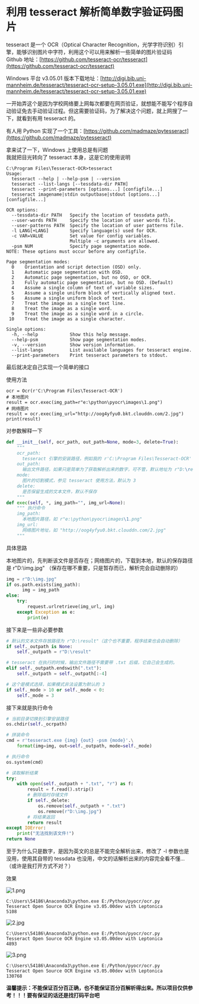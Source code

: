 # 利用 tesseract 解析简单数字验证码图片

tesseract 是一个 OCR（Optical Character Recognition，光学字符识别）引擎，能够识别图片中字符，利用这个可以用来解析一些简单的图片验证码  
Github 地址：[https://github.com/tesseract-ocr/tesseract](https://github.com/tesseract-ocr/tesseract)  

Windows 平台 v3.05.01 版本下载地址：[http://digi.bib.uni-mannheim.de/tesseract/tesseract-ocr-setup-3.05.01.exe](http://digi.bib.uni-mannheim.de/tesseract/tesseract-ocr-setup-3.05.01.exe)  

一开始弄这个是因为学校网络要上网每次都要在网页验证，就想能不能写个程序自动验证免去手动验证过程。但这需要验证码，为了解决这个问题，就上网搜了一下，就看到有用 tesseract 的。  

有人用 Python 实现了一个工具：[https://github.com/madmaze/pytesseract](https://github.com/madmaze/pytesseract)  

拿来试了一下，Windows 上使用总是有问题  
我就把目光转向了 tesseract 本身，这是它的使用说明  
```
C:\Program Files\Tesseract-OCR>tesseract
Usage:
  tesseract --help | --help-psm | --version
  tesseract --list-langs [--tessdata-dir PATH]
  tesseract --print-parameters [options...] [configfile...]
  tesseract imagename|stdin outputbase|stdout [options...] [configfile...]

OCR options:
  --tessdata-dir PATH   Specify the location of tessdata path.
  --user-words PATH     Specify the location of user words file.
  --user-patterns PATH  Specify the location of user patterns file.
  -l LANG[+LANG]        Specify language(s) used for OCR.
  -c VAR=VALUE          Set value for config variables.
                        Multiple -c arguments are allowed.
  -psm NUM              Specify page segmentation mode.
NOTE: These options must occur before any configfile.

Page segmentation modes:
  0    Orientation and script detection (OSD) only.
  1    Automatic page segmentation with OSD.
  2    Automatic page segmentation, but no OSD, or OCR.
  3    Fully automatic page segmentation, but no OSD. (Default)
  4    Assume a single column of text of variable sizes.
  5    Assume a single uniform block of vertically aligned text.
  6    Assume a single uniform block of text.
  7    Treat the image as a single text line.
  8    Treat the image as a single word.
  9    Treat the image as a single word in a circle.
 10    Treat the image as a single character.

Single options:
  -h, --help            Show this help message.
  --help-psm            Show page segmentation modes.
  -v, --version         Show version information.
  --list-langs          List available languages for tesseract engine.
  --print-parameters    Print tesseract parameters to stdout.
```  

最后就决定自己实现一个简单的接口  

使用方法
```
ocr = Ocr(r'C:\Program Files\Tesseract-OCR')
# 本地图片
result = ocr.exec(img_path=r"e:\python\pyocr\images\1.png")
# 网络图片
result = ocr.exec(img_url="http://oog4yfyu0.bkt.clouddn.com/2.jpg")
print(result)
```
对参数解释一下  
```python
def __init__(self, ocr_path, out_path=None, mode=3, delete=True):
    """
    ocr_path:  
      tesseract 引擎的安装路径，例如我的 r'C:\Program Files\Tesseract-OCR'
    out_path:  
      输出文件路径，如果只是简单为了获取解析出来的数字，可不管，默认地址为 r"D:\result.txt"
    mode:
      图片的切割模式，参见 tesseract 使用方法，默认为 3
    delete:
      是否保留生成的文本文件，默认不保存
    """
def exec(self, *, img_path="", img_url=None):
    """ 执行命令
    img_path:
      本地图片路径，如 r"e:\python\pyocr\images\1.png"
    img_url:
      网络图片地址，如 "http://oog4yfyu0.bkt.clouddn.com/2.jpg"
    """
```  
具体思路 

本地图片的，先判断该文件是否存在；网络图片的，下载到本地，默认的保存路径是 r"D:\img.jpg" （保存在哪不重要，只是暂存而已，解析完会自动删除的）  
```python
img = r"D:\img.jpg"
if os.path.exists(img_path):
      img = img_path
else:
    try:
        request.urlretrieve(img_url, img)
    except Exception as e:
        print(e)
```  
接下来是一些非必要参数
```python
# 默认的文本文件存放路径为 r"D:\result"（这个也不重要，程序结束也会自动删除）
if self._outpath is None:
    self._outpath = r"D:\result"

# tesseract 在执行的时候，输出文件路径不需要带 .txt 后缀，它自己会生成的。
elif self._outpath.endswith(".txt"):
    self._outpath = self._outpath[:-4]

# 这个是模式选择，如果模式非法设置为默认的 3
if self._mode > 10 or self._mode < 0:
    self._mode = 3
```
接下来就是执行命令
```python
# 当前目录切换到引擎安装路径
os.chdir(self._ocrpath)  

# 拼装命令
cmd = r'tesseract.exe {img} {out} -psm {mode}'.\
    format(img=img, out=self._outpath, mode=self._mode)

# 执行命令
os.system(cmd)

# 读取解析结果
try:
    with open(self._outpath + ".txt", "r") as f:
        result = f.read().strip()
        # 删除临时存储文件
        if self._delete:
            os.remove(self._outpath + ".txt")
            os.remove(r"D:\img.jpg")
        # 将结果返回
        return result
except IOError:
    print("无法找到该文件!")
return None
```
至于为什么只是数字，是因为英文的总是不能完全解析出来，修改了 -l 参数也是没用，使用其自带的 tessdata 也没用，中文的话解析出来的内容完全看不懂...  （或许是我打开方式不对？）  

效果  

![1.png](https://github.com/chenjiandongx/pyocr/blob/master/images/1.png)
```
C:\Users\54186\Anaconda3\python.exe E:/Python/pyocr/ocr.py
Tesseract Open Source OCR Engine v3.05.00dev with Leptonica
5108
```

![2.jpg](https://github.com/chenjiandongx/pyocr/blob/master/images/2.jpg)
```
C:\Users\54186\Anaconda3\python.exe E:/Python/pyocr/ocr.py
Tesseract Open Source OCR Engine v3.05.00dev with Leptonica
4893
```

![3.png](https://github.com/chenjiandongx/pyocr/blob/master/images/3.png)
```
C:\Users\54186\Anaconda3\python.exe E:/Python/pyocr/ocr.py
Tesseract Open Source OCR Engine v3.05.00dev with Leptonica
130768
```  

**温馨提示：不能保证百分百正确，也不能保证百分百解析得出来。所以项目仅供参考！！！要有保证的话还是找打码平台吧**

